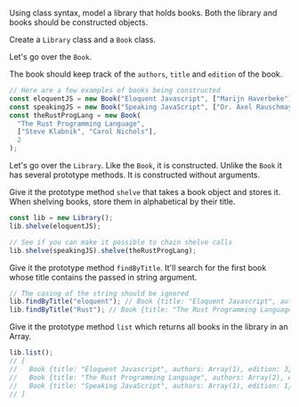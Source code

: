 Using class syntax, model a library that holds books. Both the library and books
should be constructed objects.

Create a `Library` class and a `Book` class.

Let's go over the `Book`.

The book should keep track of the `authors`, `title` and `edition` of the book.

```javascript
// Here are a few examples of books being constructed
const eloquentJS = new Book("Eloquent Javascript", ["Marijn Haverbeke"], 3);
const speakingJS = new Book("Speaking JavaScript", ["Dr. Axel Rauschmayer"], 1);
const theRustProgLang = new Book(
  "The Rust Programming Language",
  ["Steve Klabnik", "Carol Nichols"],
  2
);
```

Let's go over the `Library`. Like the `Book`, it is constructed. Unlike the
`Book` it has several prototype methods. It is constructed without arguments.

Give it the prototype method `shelve` that takes a book object and stores it.
When shelving books, store them in alphabetical by their title.

```javascript
const lib = new Library();
lib.shelve(eloquentJS);

// See if you can make it possible to chain shelve calls
lib.shelve(speakingJS).shelve(theRustProgLang);
```

Give it the prototype method `findByTitle`. It'll search for the first book
whose title contains the passed in string argument.

```javascript
// The casing of the string should be ignored
lib.findByTitle("eloquent"); // Book {title: "Eloquent Javascript", authors: Array(1), edition: 3}
lib.findByTitle("Rust"); // Book {title: "The Rust Programming Language", authors: Array(2), edition: 2}
```

Give it the prototype method `list` which returns all books in the library in an
Array.

```javascript
lib.list();
// [
//   Book {title: "Eloquent Javascript", authors: Array(1), edition: 3},
//   Book {title: "The Rust Programming Language", authors: Array(2), edition: 2},
//   Book {title: "Speaking JavaScript", authors: Array(1), edition: 1},
// ]
```
